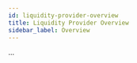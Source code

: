 ```yaml
---
id: liquidity-provider-overview
title: Liquidity Provider Overview
sidebar_label: Overview
---
```


...
